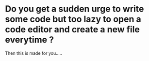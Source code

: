 # Do you get a sudden urge to write some code but too lazy to open a code editor and create a new file everytime ? 
Then this is made for you.....

